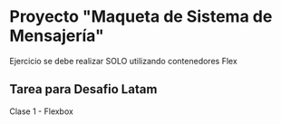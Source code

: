 # Proyecto "Maqueta de Sistema de Mensajería"

Ejercicio se debe realizar SOLO utilizando contenedores Flex

## Tarea para Desafio Latam

Clase 1 - Flexbox